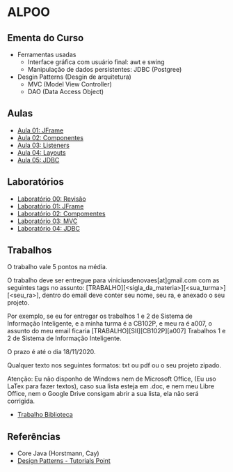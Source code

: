 # ALPOO

## Ementa do Curso

* Ferramentas usadas
  * Interface gráfica com usuário final: awt e swing
  * Manipulação de dados persistentes: JDBC (Postgree)
* Desgin Patterns (Desgin de arquitetura)
  * MVC (Model View Controller)
  * DAO (Data Access Object)


## Aulas

* [Aula 01: JFrame](alpoo_files/aulas/aula01JFrame/aulaJFrame.md)
* [Aula 02: Componentes](alpoo_files/aulas/aula02Componentes/aulaComponentes.md)
* [Aula 03: Listeners](alpoo_files/aulas/aula03Listeners/aulaListeners.md)
* [Aula 04: Layouts](alpoo_files/aulas/aula04Layouts/aulaLayout.md)
* [Aula 05: JDBC](alpoo_files/aulas/aula05JDBC/aulaJDBC.md)

## Laboratórios

* [Laboratório 00: Revisão](alpoo_files/labs/00/lab00.md)
* [Laboratório 01: JFrame](alpoo_files/labs/01/lab01.md)
* [Laboratório 02: Compomentes](alpoo_files/labs/02/lab02.md)
* [Laboratório 03: MVC](alpoo_files/labs/03/lab03.md)
* [Laboratório 04: JDBC](alpoo_files/labs/04/lab04.md)

## Trabalhos

O trabalho vale 5 pontos na média.

O trabalho deve ser entregue para viniciusdenovaes[at]gmail.com com as seguintes tags no assunto: [TRABALHO][<sigla_da_materia>][<sua_turma>][<seu_ra>], dentro do email deve conter seu nome, seu ra, e anexado o seu projeto.

Por exemplo, se eu for entregar os trabalhos 1 e 2 de Sistema de Informação Inteligente, e a minha turma é a CB102P, e meu ra é a007, o assunto do meu email ficaria [TRABALHO][SII][CB102P][a007] Trabalhos 1 e 2 de Sistema de Informação Inteligente.

O prazo é até o dia 18/11/2020.

Qualquer texto nos seguintes formatos: txt ou pdf ou o seu projeto zipado.

Atenção: Eu não disponho de Windows nem de Microsoft Office, (Eu uso LaTex para fazer textos), caso sua lista esteja em .doc, e nem meu Libre Office, nem o Google Drive consigam abrir a sua lista, ela não será corrigida.

* [Trabalho Biblioteca](alpoo_files/trabalhos/01/trabalho_livraria.md)



## Referências

* Core Java (Horstmann, Cay)
* [Design Patterns - Tutorials Point](https://www.tutorialspoint.com/design_pattern/index.htm)
